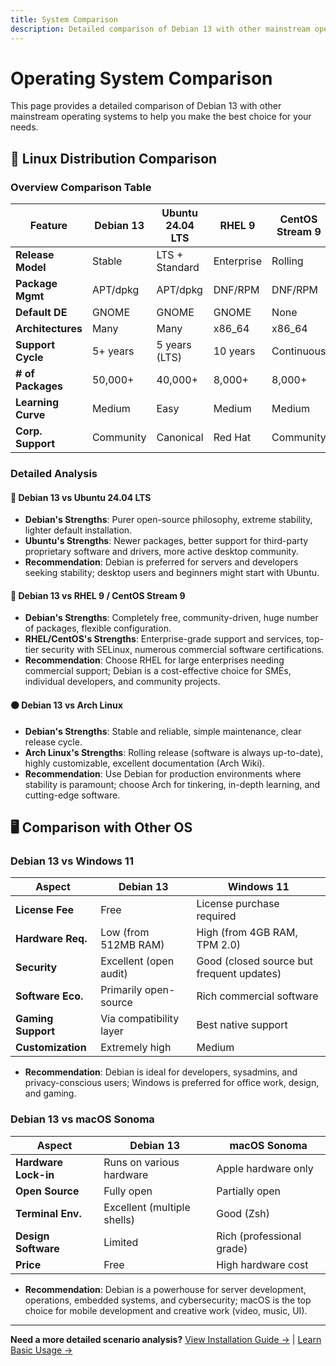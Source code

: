 ```yaml
---
title: System Comparison
description: Detailed comparison of Debian 13 with other mainstream operating systems
---
```


# Operating System Comparison

This page provides a detailed comparison of Debian 13 with other mainstream operating systems to help you make the best choice for your needs.

## 🐧 Linux Distribution Comparison

### Overview Comparison Table

| Feature | Debian 13 | Ubuntu 24.04 LTS | RHEL 9 | CentOS Stream 9 | Arch Linux | Fedora 39 |
|---|---|---|---|---|---|---|
| **Release Model** | Stable | LTS + Standard | Enterprise | Rolling | Rolling | Biannual |
| **Package Mgmt**| APT/dpkg | APT/dpkg | DNF/RPM | DNF/RPM | Pacman | DNF/RPM |
| **Default DE** | GNOME | GNOME | GNOME | None | None | GNOME |
| **Architectures** | Many | Many | x86_64 | x86_64 | Many | Many |
| **Support Cycle** | 5+ years | 5 years (LTS) | 10 years | Continuous | Continuous | 13 months |
| **# of Packages**| 50,000+ | 40,000+ | 8,000+ | 8,000+ | 15,000+ | 20,000+ |
| **Learning Curve**| Medium | Easy | Medium | Medium | Hard | Medium |
| **Corp. Support**| Community | Canonical | Red Hat | Community | Community | Red Hat |

### Detailed Analysis

#### 🔷 Debian 13 vs Ubuntu 24.04 LTS

- **Debian's Strengths**: Purer open-source philosophy, extreme stability, lighter default installation.
- **Ubuntu's Strengths**: Newer packages, better support for third-party proprietary software and drivers, more active desktop community.
- **Recommendation**: Debian is preferred for servers and developers seeking stability; desktop users and beginners might start with Ubuntu.

#### 🔴 Debian 13 vs RHEL 9 / CentOS Stream 9

- **Debian's Strengths**: Completely free, community-driven, huge number of packages, flexible configuration.
- **RHEL/CentOS's Strengths**: Enterprise-grade support and services, top-tier security with SELinux, numerous commercial software certifications.
- **Recommendation**: Choose RHEL for large enterprises needing commercial support; Debian is a cost-effective choice for SMEs, individual developers, and community projects.

#### ⚫ Debian 13 vs Arch Linux

- **Debian's Strengths**: Stable and reliable, simple maintenance, clear release cycle.
- **Arch Linux's Strengths**: Rolling release (software is always up-to-date), highly customizable, excellent documentation (Arch Wiki).
- **Recommendation**: Use Debian for production environments where stability is paramount; choose Arch for tinkering, in-depth learning, and cutting-edge software.

## 🖥️ Comparison with Other OS

### Debian 13 vs Windows 11

| Aspect | Debian 13 | Windows 11 |
|---|---|---|
| **License Fee** | Free | License purchase required |
| **Hardware Req.**| Low (from 512MB RAM)| High (from 4GB RAM, TPM 2.0)|
| **Security** | Excellent (open audit) | Good (closed source but frequent updates) |
| **Software Eco.** | Primarily open-source| Rich commercial software |
| **Gaming Support**| Via compatibility layer| Best native support |
| **Customization**| Extremely high | Medium |

- **Recommendation**: Debian is ideal for developers, sysadmins, and privacy-conscious users; Windows is preferred for office work, design, and gaming.

### Debian 13 vs macOS Sonoma

| Aspect | Debian 13 | macOS Sonoma |
|---|---|---|
| **Hardware Lock-in**| Runs on various hardware | Apple hardware only |
| **Open Source** | Fully open | Partially open |
| **Terminal Env.** | Excellent (multiple shells) | Good (Zsh) |
| **Design Software** | Limited | Rich (professional grade) |
| **Price** | Free | High hardware cost |

- **Recommendation**: Debian is a powerhouse for server development, operations, embedded systems, and cybersecurity; macOS is the top choice for mobile development and creative work (video, music, UI).

---

**Need a more detailed scenario analysis?** [View Installation Guide →](/en/basics/installation) | [Learn Basic Usage →](/en/basics/first-boot) 